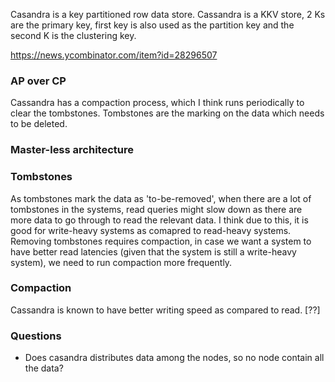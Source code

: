 Casandra is a key partitioned row data store.
Cassandra is a KKV store, 2 Ks are the primary key, first key is also used as the partition key and the second K is the clustering key.

https://news.ycombinator.com/item?id=28296507

### AP over CP

Cassandra has a compaction process, which I think runs periodically to clear the tombstones. Tombstones are the marking on the data which needs to be deleted. 

### Master-less architecture

### Tombstones
As tombstones mark the data as 'to-be-removed', when there are a lot of tombstones in the systems, read queries might slow down as there are more data to go through to read the relevant data.
I think due to this, it is good for write-heavy systems as comapred to read-heavy systems.
Removing tombstones requires compaction, in case we want a system to have better read latencies (given that the system is still a write-heavy system), we need to run compaction more frequently.


### Compaction

Cassandra is known to have better writing speed as compared to read. [??]

### Questions
- Does casandra distributes data among the nodes, so no node contain all the data?